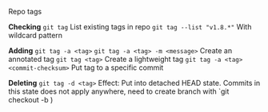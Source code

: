 Repo tags

**Checking**
`git tag`
List existing tags in repo
`git tag --list "v1.8.*"`
With wildcard pattern

**Adding**
`git tag -a <tag>`
`git tag -a <tag> -m <message>`
Create an annotated tag
`git tag <tag>`
Create a lightweight tag
`git tag -a <tag> <commit-checksum>`
Put tag to a specific commit

**Deleting**
`git tag -d <tag>`
Effect: Put into detached HEAD state. Commits in this state does not apply anywhere, need to create branch with `git checkout -b <branch-name> <tag>)
